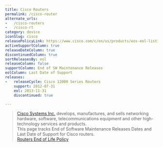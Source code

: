 ```yaml
---
title: Cisco Routers
permalink: /cisco-router
alternate_urls:
-   /cisco-routers
-   /cisco-rt
category: device
iconSlug: cisco
releasePolicyLink: https://www.cisco.com/c/en/us/products/eos-eol-listing.html
activeSupportColumn: true
releaseDateColumn: true
discontinuedColumn: true
sortReleasesBy: eol
releaseColumn: false
supportColumn: End of SW Maintenance Releases
eolColumn: Last Date of Support
releases:
-   releaseCycle: Cisco 12000 Series Routers
    support: 2012-07-31
    eol: 2013-11-31
    discontinued: true
    
---
```


> [Cisco Systems Inc.](https://www.cisco.com/) develops, manufactures, and sells networking hardware, software, telecommunications equipment and other high-technology services and products.  
> This page tracks End of Software Maintenance Releases Dates and Last Date of Support for Cisco routers.  
[Routers End of Life Policy](https://www.cisco.com/c/en/us/products/routers/eos-eol-policy.html)
